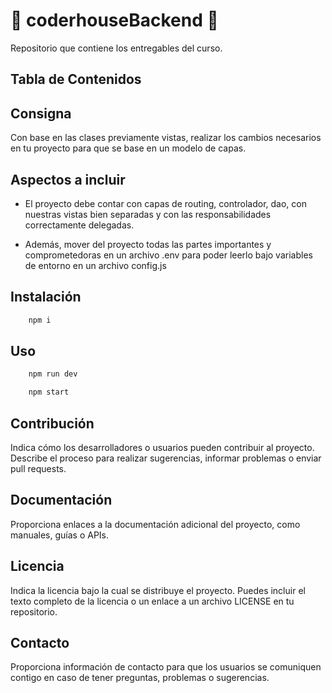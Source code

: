 # 🚀 coderhouseBackend 🚀
Repositorio que contiene los entregables del curso.

## Tabla de Contenidos

## Consigna

Con base en las clases previamente vistas, realizar los cambios necesarios en tu proyecto para que se base en un modelo de capas.

## Aspectos a incluir

- El proyecto debe contar con capas de routing, controlador, dao, con nuestras vistas bien separadas y con las responsabilidades correctamente delegadas.

- Además, mover del proyecto todas las partes importantes y comprometedoras en un archivo .env para poder leerlo bajo variables de entorno en un archivo config.js

## Instalación

```js
    npm i
```

## Uso

```js
    npm run dev
```

```js
    npm start
```

## Contribución

Indica cómo los desarrolladores o usuarios pueden contribuir al proyecto. Describe el proceso para realizar sugerencias, informar problemas o enviar pull requests.

## Documentación

Proporciona enlaces a la documentación adicional del proyecto, como manuales, guías o APIs.

## Licencia

Indica la licencia bajo la cual se distribuye el proyecto. Puedes incluir el texto completo de la licencia o un enlace a un archivo LICENSE en tu repositorio.

## Contacto

Proporciona información de contacto para que los usuarios se comuniquen contigo en caso de tener preguntas, problemas o sugerencias.


